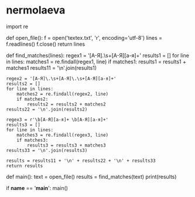 # nermolaeva
import re

def open_file():
    f = open('textex.txt', 'r', encoding='utf-8')
    lines = f.readlines()
    f.close()
    return lines

def find_matches(lines):
    regex1 = '[А-Я]\.\s+[А-Я][а-я]+'
    results1 = []
    for line in lines:
        matches1 = re.findall(regex1, line)
        if matches1:
            results1 = results1 + matches1
    results11 = '\n'.join(results1)

    regex2 = '[А-Я]\.\s+[А-Я]\.\s+[А-Я][а-я]+'
    results2 = []
    for line in lines:
        matches2 = re.findall(regex2, line)
        if matches2:
            results2 = results2 + matches2
    results22 = '\n'.join(results2)

    regex3 = r'\b[А-Я][а-я]+ \b[А-Я][а-я]+'
    results3 = []
    for line in lines:
        matches3 = re.findall(regex3, line)
        if matches3:
            results3 = results3 + matches3
    results33 = '\n'.join(results3)

    results = results11 + '\n' + results22 + '\n' + results33
    return results

def main():
    text = open_file()
    results = find_matches(text)
    print(results)

if __name__ == '__main__':
    main()


